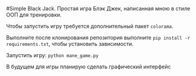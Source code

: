 #Simple Black Jack. 
Простая игра Блэк Джек, написанная мною в стиле ООП для тренировки.

Чтобы запустить игру требуется дополнительный пакет `colorama`.

Выполните после клонирования репозитория выполните `pip install -r requirements.txt`, чтобы установить зависимости.

Запустить игру: `python mane_game.py`

В будущем для игры планирую сделать графический интерфейс
